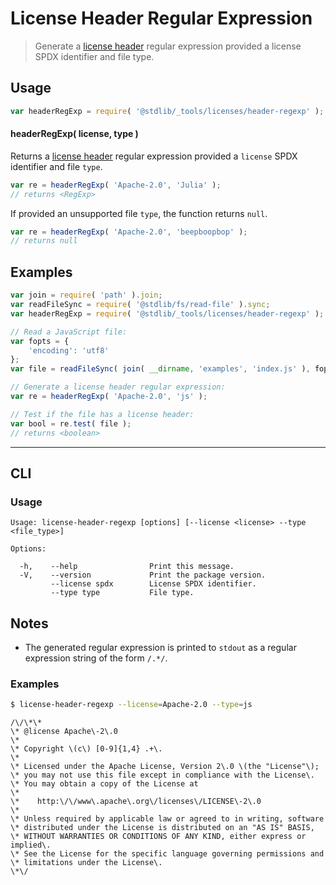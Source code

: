 <!--

@license Apache-2.0

Copyright (c) 2018 The Stdlib Authors.

Licensed under the Apache License, Version 2.0 (the "License");
you may not use this file except in compliance with the License.
You may obtain a copy of the License at

   http://www.apache.org/licenses/LICENSE-2.0

Unless required by applicable law or agreed to in writing, software
distributed under the License is distributed on an "AS IS" BASIS,
WITHOUT WARRANTIES OR CONDITIONS OF ANY KIND, either express or implied.
See the License for the specific language governing permissions and
limitations under the License.

-->

# License Header Regular Expression

> Generate a [license header][@stdlib/_tools/licenses/header] regular expression provided a license SPDX identifier and file type.

<!-- Section to include introductory text. Make sure to keep an empty line after the intro `section` element and another before the `/section` close. -->

<section class="intro">

</section>

<!-- /.intro -->

<!-- Package usage documentation. -->

<section class="usage">

## Usage

```javascript
var headerRegExp = require( '@stdlib/_tools/licenses/header-regexp' );
```

#### headerRegExp( license, type )

Returns a [license header][@stdlib/_tools/licenses/header] regular expression provided a `license` SPDX identifier and file `type`.

```javascript
var re = headerRegExp( 'Apache-2.0', 'Julia' );
// returns <RegExp>
```

If provided an unsupported file `type`, the function returns `null`.

```javascript
var re = headerRegExp( 'Apache-2.0', 'beepboopbop' );
// returns null
```

</section>

<!-- /.usage -->

<!-- Package usage notes. Make sure to keep an empty line after the `section` element and another before the `/section` close. -->

<section class="notes">

</section>

<!-- /.notes -->

<!-- Package usage examples. -->

<section class="examples">

## Examples

<!-- eslint no-undef: "error" -->

```javascript
var join = require( 'path' ).join;
var readFileSync = require( '@stdlib/fs/read-file' ).sync;
var headerRegExp = require( '@stdlib/_tools/licenses/header-regexp' );

// Read a JavaScript file:
var fopts = {
    'encoding': 'utf8'
};
var file = readFileSync( join( __dirname, 'examples', 'index.js' ), fopts );

// Generate a license header regular expression:
var re = headerRegExp( 'Apache-2.0', 'js' );

// Test if the file has a license header:
var bool = re.test( file );
// returns <boolean>
```

</section>

<!-- /.examples -->

<!-- Section for describing a command-line interface. -->

* * *

<section class="cli">

## CLI

<!-- CLI usage documentation. -->

<section class="usage">

### Usage

```text
Usage: license-header-regexp [options] [--license <license> --type <file_type>]

Options:

  -h,    --help                Print this message.
  -V,    --version             Print the package version.
         --license spdx        License SPDX identifier.
         --type type           File type.
```

</section>

<!-- /.usage -->

<!-- CLI usage notes. Make sure to keep an empty line after the `section` element and another before the `/section` close. -->

<section class="notes">

## Notes

-   The generated regular expression is printed to `stdout` as a regular expression string of the form `/.*/`.

</section>

<!-- /.notes -->

<!-- CLI usage examples. -->

<section class="examples">

### Examples

```bash
$ license-header-regexp --license=Apache-2.0 --type=js
```

```text
/\/\*\*
\* @license Apache\-2\.0
\*
\* Copyright \(c\) [0-9]{1,4} .+\.
\*
\* Licensed under the Apache License, Version 2\.0 \(the "License"\);
\* you may not use this file except in compliance with the License\.
\* You may obtain a copy of the License at
\*
\*    http:\/\/www\.apache\.org\/licenses\/LICENSE\-2\.0
\*
\* Unless required by applicable law or agreed to in writing, software
\* distributed under the License is distributed on an "AS IS" BASIS,
\* WITHOUT WARRANTIES OR CONDITIONS OF ANY KIND, either express or implied\.
\* See the License for the specific language governing permissions and
\* limitations under the License\.
\*\/
```

</section>

<!-- /.examples -->

</section>

<!-- /.cli -->

<!-- Section to include cited references. If references are included, add a horizontal rule *before* the section. Make sure to keep an empty line after the `section` element and another before the `/section` close. -->

<section class="references">

</section>

<!-- /.references -->

<!-- Section for all links. Make sure to keep an empty line after the `section` element and another before the `/section` close. -->

<section class="links">

[@stdlib/_tools/licenses/header]: https://github.com/stdlib-js/stdlib

</section>

<!-- /.links -->
